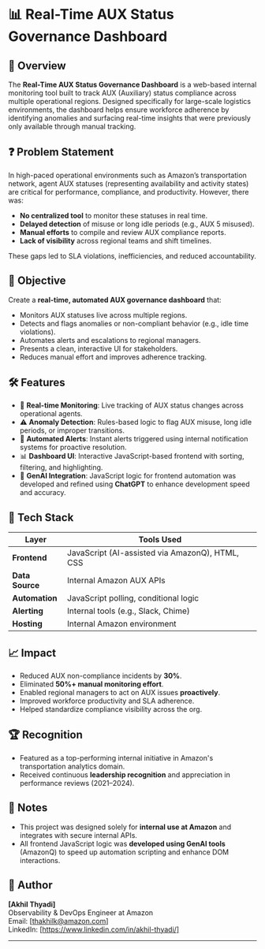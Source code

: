 # 📊 Real-Time AUX Status Governance Dashboard

## 🚀 Overview

The **Real-Time AUX Status Governance Dashboard** is a web-based internal monitoring tool built to track AUX (Auxiliary) status compliance across multiple operational regions. Designed specifically for large-scale logistics environments, the dashboard helps ensure workforce adherence by identifying anomalies and surfacing real-time insights that were previously only available through manual tracking.




## ❓ Problem Statement

In high-paced operational environments such as Amazon’s transportation network, agent AUX statuses (representing availability and activity states) are critical for performance, compliance, and productivity. However, there was:

- **No centralized tool** to monitor these statuses in real time.
- **Delayed detection** of misuse or long idle periods (e.g., AUX 5 misused).
- **Manual efforts** to compile and review AUX compliance reports.
- **Lack of visibility** across regional teams and shift timelines.


These gaps led to SLA violations, inefficiencies, and reduced accountability.


## 🎯 Objective

Create a **real-time, automated AUX governance dashboard** that:

- Monitors AUX statuses live across multiple regions.
- Detects and flags anomalies or non-compliant behavior (e.g., idle time violations).
- Automates alerts and escalations to regional managers.
- Presents a clean, interactive UI for stakeholders.
- Reduces manual effort and improves adherence tracking.


## 🛠️ Features

- 🔁 **Real-time Monitoring**: Live tracking of AUX status changes across operational agents.
- ⚠️ **Anomaly Detection**: Rules-based logic to flag AUX misuse, long idle periods, or improper transitions.
- 📢 **Automated Alerts**: Instant alerts triggered using internal notification systems for proactive resolution.
- 📊 **Dashboard UI**: Interactive JavaScript-based frontend with sorting, filtering, and highlighting.
- 🤖 **GenAI Integration**: JavaScript logic for frontend automation was developed and refined using **ChatGPT** to enhance development speed and accuracy.


## 🧱 Tech Stack

| Layer         | Tools Used                              |
|---------------|------------------------------------------|
| **Frontend**  | JavaScript (AI-assisted via AmazonQ), HTML, CSS |
| **Data Source** | Internal Amazon AUX APIs                |
| **Automation**| JavaScript polling, conditional logic     |
| **Alerting**  | Internal tools (e.g., Slack, Chime)       |
| **Hosting**   | Internal Amazon environment               |


## 📈 Impact

- Reduced AUX non-compliance incidents by **30%**.
- Eliminated **50%+ manual monitoring effort**.
- Enabled regional managers to act on AUX issues **proactively**.
- Improved workforce productivity and SLA adherence.
- Helped standardize compliance visibility across the org.


## 🏆 Recognition

- Featured as a top-performing internal initiative in Amazon's transportation analytics domain.
- Received continuous **leadership recognition** and appreciation in performance reviews (2021–2024).


## 📌 Notes

- This project was designed solely for **internal use at Amazon** and integrates with secure internal APIs.
- All frontend JavaScript logic was **developed using GenAI tools** (AmazonQ) to speed up automation scripting and enhance DOM interactions.


## 🙋 Author

**[Akhil Thyadi]**  
Observability & DevOps Engineer at Amazon  
Email: [thakhilk@amazon.com]  
LinkedIn: [https://www.linkedin.com/in/akhil-thyadi/]  

---

